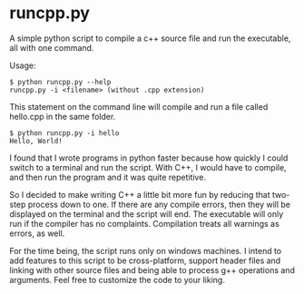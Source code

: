 # runcpp.py
A simple python script to compile a c++ source file and run the executable, all with one command.

Usage:
```
$ python runcpp.py --help
runcpp.py -i <filename> (without .cpp extension)
```

This statement on the command line will compile and run a file called hello.cpp in the same folder.
```
$ python runcpp.py -i hello
Hello, World!
```

I found that I wrote programs in python faster because how quickly I could switch to a terminal and run the script. With C++, I would have to compile, and then run the program and it was quite repetitive.

So I decided to make writing C++ a little bit more fun by reducing that two-step process down to one. If there are any compile errors, then they will be displayed on the terminal and the script will end. The executable will only run if the compiler has no complaints. Compilation treats all warnings as errors, as well. 


For the time being, the script runs only on windows machines. 
I intend to add features to this script to be cross-platform, support header files and linking with other source files and being able to process g++ operations and arguments. 
Feel free to customize the code to your liking.
